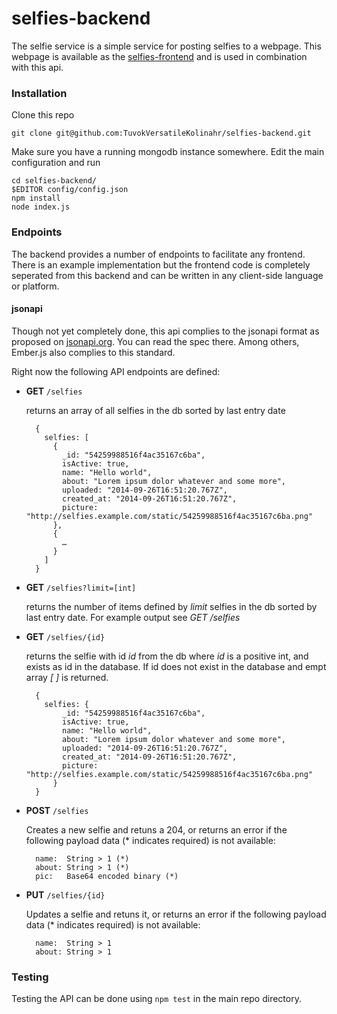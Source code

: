 selfies-backend
===============

The selfie service is a simple service for posting selfies to a webpage. This webpage is available as the [selfies-frontend](https://github.com/TuvokVersatileKolinahr/selfies-frontend/releases/latest) and is used in combination with this api.

### Installation ###
Clone this repo

	git clone git@github.com:TuvokVersatileKolinahr/selfies-backend.git

Make sure you have a running mongodb instance somewhere. Edit the main configuration and run

	cd selfies-backend/	
	$EDITOR config/config.json
	npm install
	node index.js

### Endpoints ###
The backend provides a number of endpoints to facilitate any frontend. There is an example implementation but the frontend code is completely seperated from this backend and can be written in any client-side language or platform.

#### jsonapi ####
Though not yet completely done, this api complies to the jsonapi format as proposed on [jsonapi.org](http://jsonapi.org/format/). You can read the spec there. Among others, Ember.js also complies to this standard.

Right now the following API endpoints are defined:

- **GET** `/selfies` 
	
	returns an array of all selfies in the db sorted by last entry date
	
		{
		  selfies: [
			{
			  _id: "54259988516f4ac35167c6ba",
			  isActive: true,
			  name: "Hello world",
			  about: "Lorem ipsum dolor whatever and some more",
			  uploaded: "2014-09-26T16:51:20.767Z",
			  created_at: "2014-09-26T16:51:20.767Z",
			  picture: "http://selfies.example.com/static/54259988516f4ac35167c6ba.png"
			},
			{
			  …
			}
		  ]
		}

- **GET** `/selfies?limit=[int]` 
	
	returns the number of items defined by *limit* selfies in the db sorted by last entry date. For example output see *GET /selfies*

- **GET** `/selfies/{id}`

	returns the selfie with id *id* from the db where *id* is a positive int, and exists as id in the database. If id does not exist in the database and empt array *[ ]* is returned.
	
		{
		  selfies: {
			  _id: "54259988516f4ac35167c6ba",
			  isActive: true,
			  name: "Hello world",
			  about: "Lorem ipsum dolor whatever and some more",
			  uploaded: "2014-09-26T16:51:20.767Z",
			  created_at: "2014-09-26T16:51:20.767Z",
			  picture: "http://selfies.example.com/static/54259988516f4ac35167c6ba.png"
			}
		}

- **POST** `/selfies`

	Creates a new selfie and retuns a 204, or returns an error if the following payload data (* indicates required) is not available:

	    name:  String > 1 (*)
	    about: String > 1 (*)
	    pic:   Base64 encoded binary (*)
 
- **PUT** `/selfies/{id}`

	Updates a selfie and retuns it, or returns an error if the following payload data (* indicates required) is not available:

	    name:  String > 1
	    about: String > 1
 
### Testing ###
Testing the API can be done using `npm test` in the main repo directory. 